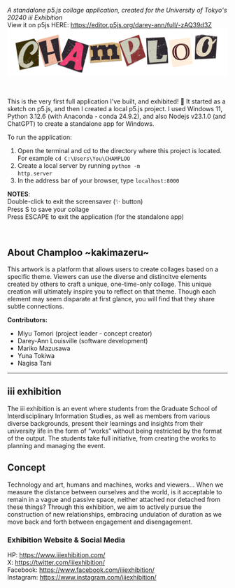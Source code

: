 _A standalone p5.js collage application, created for the University of Tokyo's 20240 iii Exhibition_ <br>
View it on p5js HERE: https://editor.p5js.org/darey-ann/full/-zAQ39d3Z 
![Champloo](/elements/039.png?raw=true "Champloo")


<br>

This is the very first full application I've built, and exhibited! 🥹
It started as a sketch on p5.js, and then I created a local p5.js project.
I used Windows 11, Python 3.12.6 (with Anaconda - conda 24.9.2), and also Nodejs v23.1.0 (and ChatGPT) to create a standalone app for Windows. 


To run the application:
1. Open the terminal and cd to the directory where this project is located. For example <code>cd C:\Users\You\CHAMPLOO</code>
2. Create a local server by running <code>python -m http.server</code> 
3. In the address bar of your browser, type <code>localhost:8000</code> 

**NOTES**: <br>
Double-click to exit the screensaver (✨ button) <br>
Press S to save your collage <br>
Press ESCAPE to exit the application (for the standalone app)

<br>

## About Champloo &#126;kakimazeru&#126;
This artwork is a platform that allows users to create collages based on a specific theme. Viewers can use the diverse and distincitve elements created by others to craft a unique, one-time-only collage.
This unique creation will ultimately inspire you to reflect on that theme. Though each element may seem disparate at first glance, you will find that they share subtle connections.

**Contributors:**
* Miyu Tomori (project leader - concept creator)
* Darey-Ann Louisville (software development)
* Mariko Mazusawa
* Yuna Tokiwa
* Nagisa Tani



<hr>

## iii exhibition
The iii exhibition is an event where students from the Graduate School of Interdisciplinary Information Studies, as well as members from various diverse backgrounds, present their learnings and insights from their university life in the form of “works” without being restricted by the format of the output. The students take full initiative, from creating the works to planning and managing the event.

## Concept
Technology and art, humans and machines, works and viewers...
When we measure the distance between ourselves and the world, is it acceptable to remain in a vague and passive space, neither attached nor detached from these things?
Through this exhibition, we aim to actively pursue the construction of new relationships, embracing undulation of duration as we move back and forth between engagement and disengagement.

### Exhibition Website & Social Media
HP: https://www.iiiexhibition.com/
<br>X: https://twitter.com/iiiexhibition/
<br>Facebook: https://www.facebook.com/iiiexhibition/
<br>Instagram: https://www.instagram.com/iiiexhibition/
